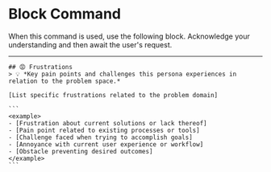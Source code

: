# Block Command

When this command is used, use the following block. Acknowledge your understanding and then await the user's request.

---

``````````
## 😡 Frustrations
> 💡 *Key pain points and challenges this persona experiences in relation to the problem space.*

[List specific frustrations related to the problem domain]

```
<example>
- [Frustration about current solutions or lack thereof]
- [Pain point related to existing processes or tools]
- [Challenge faced when trying to accomplish goals]
- [Annoyance with current user experience or workflow]
- [Obstacle preventing desired outcomes]
</example>
```
``````````
